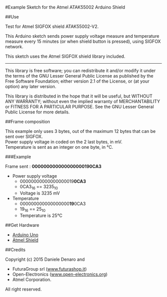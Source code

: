 #Example Sketch for the Atmel ATAK55002 Arduino Shield

##Use

  Test for Atmel SIGFOX shield ATAK55002-V2.
  
  This Arduino sketch sends power supply voltage measure and temperature measure
  every 15 minutes (or when shield button is pressed), using SIGFOX network.
  
  This sketch uses the Atmel SIGFOX shield library included.

---

This library is free software; you can redistribute it and/or
  modify it under the terms of the GNU Lesser General Public
  License as published by the Free Software Foundation; either
  version 2.1 of the License, or (at your option) any later version.

  This library is distributed in the hope that it will be useful,
  but WITHOUT ANY WARRANTY; without even the implied warranty of
  MERCHANTABILITY or FITNESS FOR A PARTICULAR PURPOSE.  See the GNU
  Lesser General Public License for more details.

##Frame composition

This example only uses 3 bytes, out of the maximum 12 bytes that can be sent over SIGFOX.  
Power supply voltage in coded on the 2 last bytes, in mV.  
Temperature is sent as an integer on one byte, in °C.

###Example 

Frame sent : **000000000000000000190CA3**

* Power supply voltage
  * 00000000000000000019**0CA3**
  * 0CA3<sub>16</sub> == 3235<sub>10</sub> 
  * Voltage is 3235 mV
* Temperature
  * 000000000000000000**19**0CA3
  * 19<sub>16</sub> == 25<sub>10</sub>
  * Temperature is 25°C


##Get Hardware

* [Arduino Uno](http://store.arduino.cc/index.php?main_page=product_info&cPath=11&products_id=195)
* [Atmel Shield](http://www.atmel.com/tools/atak55002-v2.aspx)

##Credits 

 Copyright (c) 2015 Daniele Denaro and
 
  * FuturaGroup srl (www.futurashop.it)
  * Open-Electronics (www.open-electronics.org)
  * Atmel Corporation.  
  
  
  All right reserved.
